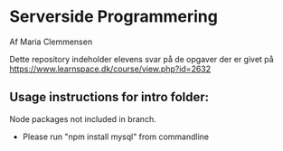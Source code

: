 # Serverside Programmering
Af Maria Clemmensen

Dette repository indeholder elevens svar på de opgaver der er givet på https://www.learnspace.dk/course/view.php?id=2632


Usage instructions for intro folder:
------------------------------------
Node packages not included in branch.
- Please run "npm install mysql" from commandline